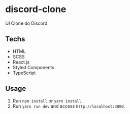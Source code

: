 # discord-clone
UI Clone do Discord

## Techs

- HTML
- SCSS
- React.js
- Styled Components
- TypeScript

## Usage

1. Run `npm install` or `yarn install`.<br />
2. Run `yarn run dev` and access `http://localhost:3000`.<br />
